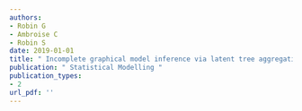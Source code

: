 ```yaml
---
authors: 
- Robin G 
- Ambroise C 
- Robin S 
date: 2019-01-01
title: " Incomplete graphical model inference via latent tree aggregation "
publication: " Statistical Modelling "
publication_types:
- 2
url_pdf: ''
---
```

